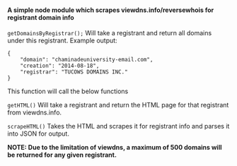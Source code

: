 #### A simple node module which scrapes viewdns.info/reversewhois for registrant domain info

`getDomainsByRegistrar();` Will take a registrant and return all domains under
this registrant. Example output:

```
{
    "domain": "chaminadeuniversity-email.com",
    "creation": "2014-08-18",
    "registrar": "TUCOWS DOMAINS INC."
}
```

This function will call the below functions

`getHTML()` Will take a registrant and return the HTML page for that registrant
from viewdns.info.

`scrapeHTML()` Takes the HTML and scrapes it for registrant info and parses it
into JSON for output.

**NOTE: Due to the limitation of viewdns, a maximum of 500 domains will be returned for any given registrant.**
